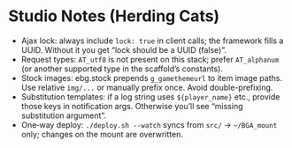 # Studio Notes (Herding Cats)

- Ajax lock: always include `lock: true` in client calls; the framework fills a UUID. Without it you get “lock should be a UUID (false)”.
- Request types: `AT_utf8` is not present on this stack; prefer `AT_alphanum` (or another supported type in the scaffold’s constants).
- Stock images: ebg.stock prepends `g_gamethemeurl` to item image paths. Use relative `img/...` or manually prefix once. Avoid double-prefixing.
- Substitution templates: if a log string uses `${player_name}` etc., provide those keys in notification args. Otherwise you’ll see “missing substitution argument”.
- One‑way deploy: `./deploy.sh --watch` syncs from `src/` → `~/BGA_mount` only; changes on the mount are overwritten.
